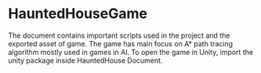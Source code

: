 # HauntedHouseGame
The document contains important scripts used in the project and the exported asset of game. 
The game has main focus on A* path tracing algorithm mostly used in games in AI.
To open the game in Unity, import the unity package inside HauntedHouse Document.

